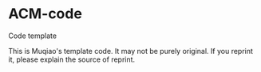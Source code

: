 # ACM-code
Code template


This is Muqiao's template code. It may not be purely original. If you reprint it, please explain the source of reprint.
